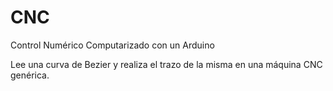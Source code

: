 # CNC
Control Numérico Computarizado con un Arduino

Lee una curva de Bezier y realiza el trazo de la misma en una máquina CNC genérica.
